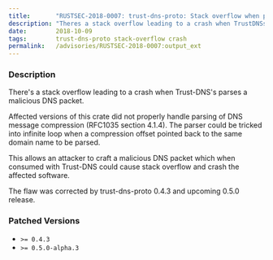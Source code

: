```yaml
---
title:       "RUSTSEC-2018-0007: trust-dns-proto: Stack overflow when parsing malicious DNS packet"
description: "Theres a stack overflow leading to a crash when TrustDNSs parses a malicious DNS packet. Affected versions of this crate did not properly handle parsing of DNS message compression RFC1035 section 4.1.4. The parser could be tricked into infinite loop when a compression offset pointed back to the same domain name to be parsed. This allows an attacker to craft a malicious DNS packet which when consumed with TrustDNS could cause stack overflow and crash the affected software. The flaw was corrected by trustdnsproto 0.4.3 and upcoming 0.5.0 release."
date:        2018-10-09
tags:        trust-dns-proto stack-overflow crash
permalink:   /advisories/RUSTSEC-2018-0007:output_ext
---
```


### Description

There's a stack overflow leading to a crash when Trust-DNS's parses a
malicious DNS packet.

Affected versions of this crate did not properly handle parsing of DNS message
compression (RFC1035 section 4.1.4). The parser could be tricked into infinite
loop when a compression offset pointed back to the same domain name to be
parsed.

This allows an attacker to craft a malicious DNS packet which when consumed
with Trust-DNS could cause stack overflow and crash the affected software.

The flaw was corrected by trust-dns-proto 0.4.3 and upcoming 0.5.0 release.

### Patched Versions

- `>= 0.4.3`
- `>= 0.5.0-alpha.3`


